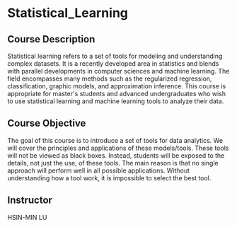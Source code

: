 # Statistical_Learning
## Course Description
Statistical learning refers to a set of tools for modeling and understanding complex datasets. It is a recently developed area in statistics and blends with parallel developments in computer sciences and machine learning. The field encompasses many methods such as the regularized regression, classification, graphic models, and approximation inference. This course is appropriate for master's students and advanced undergraduates who wish to use statistical learning and machine learning tools to analyze their data. 
## Course Objective
The goal of this course is to introduce a set of tools for data analytics. We will cover the principles and applications of these models/tools. These tools will not be viewed as black boxes. Instead, students will be exposed to the details, not just the use, of these tools. The main reason is that no single approach will perform well in all possible applications. Without understanding how a tool work, it is impossible to select the best tool. 
## Instructor
HSIN-MIN LU 
